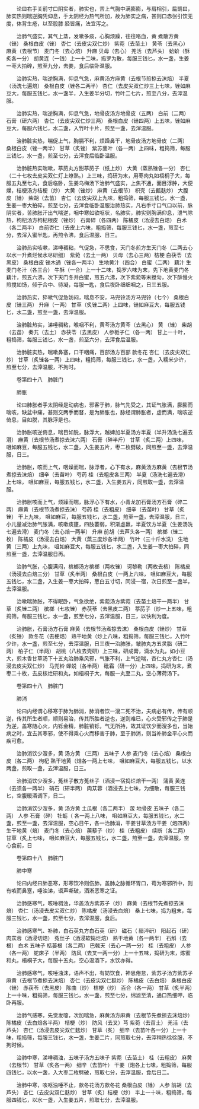 <!-- { "loadSidebar": true } -->
　　论曰右手关前寸口阴实者，肺实也，苦上气胸中满膨膨，与肩相引，扁鹊曰，肺实热则喘逆胸凭仰息，手太阴经为热气所加，故为肺实之病，甚则口赤张引饮无度，体背生疮，以至股膝 胫皆痛，法宜泻之。

　　治肺气盛实，其气上蒸，发嗽多痰，心胸烦躁，往往咯血，黄 煮散方黄 （锉） 桑根白皮（锉） 杏仁（去皮尖双仁炒） 紫菀（去苗土） 黄苓（去黑心） 麻黄（去根节） 麦门冬（去心焙） 升麻 贝母（去心） 羌活（去芦头） 蛤蚧（酥炙各一分） 胡黄连（一钱）上一十二味，捣罗为散，每服三钱匕，水一盏，生姜一枣大拍碎，煎至九分，去姜，食后临卧温服。

　　治肺实热，喘逆胸满，仰息气急，麻黄汤方麻黄（去根节煎掠去沫焙） 半夏（汤洗七遍焙） 桑根白皮（锉各二两半） 杏仁（去皮尖双仁炒三上七味，锉如麻豆大，每服五钱匕，水一盏半，入生姜半分切，竹叶二七片，煎至八分，去滓温服。

　　治肺实热，喘逆胸满，仰息气急，地骨皮汤方地骨皮（五两） 白前（二两） 石膏（研六两） 杏仁（去皮尖双仁炒三两） 桑根白皮（锉四两）上五味，锉如麻豆大，每服六钱匕，水二盏，入竹叶十片，煎至一盏，去滓温服。

　　治肺脏实热，喘促上气，胸膈不利，烦躁鼻干，地骨皮汤方地骨皮（二两） 桑根白皮（锉一两半） 甘草（炙锉） 紫苏茎叶（各一两）上四味，粗捣筛，每服三钱匕，水一盏，煎至七分，去滓食后临卧温服。

　　治肺脏热实喘嗽，葶苈丸方甜葶苈子（纸上炒） 大黄（蒸熟锉各一分） 杏仁（二十七枚去皮尖双仁灯上燎熟。）上三味，捣研为末，用枣肉丸如梧桐子大，每服五丸至七丸，食后临卧，生姜乌梅汤下治肺气盛实，上焦不通，面目浮肿，大便燥，桔梗汤方桔梗（炒） 大黄（锉炒） 麻黄（去根节） 枳壳（去瓤麸炒） 大腹皮（锉） 柴胡（去苗） 杏仁（去皮尖双上九味，粗捣筛，每服三钱匕，水一盏，生姜一枣大拍碎，煎至七分，去滓食临卧温服治肺热实，凡右手寸口气口以前，脉阴实者，苦肺胀汗出气喘逆，咽中寒如欲呕状，名肺实，肺实则胸满仰息，泄气除热，枸杞汤方枸杞根皮（锉炒） 石膏碎（各四两） 陈橘皮（汤浸去白焙） 白术（各二两半） 白前杏仁（去皮上六味，粗捣筛，每服三钱匕，水一盏，煎至七分，去滓入蜜半匙，再煎令沸，食后温服、日三。

　　治肺热实咳嗽，涕唾稠粘，气促急，不思食，天门冬煎方生天门冬（二两去心以水一升煮烂候水尽研细） 紫菀（去土一两） 贝母（去心三两）桔梗 白茯苓（去黑皮） 桑根白皮 锉木通（锉各一两半） 生地黄汁（四合） 白蜜（二两） 藕汁 生麦门冬汁（各三合） 牛酥（一合）上一十二味，捣罗六味为末，先下地黄麦门冬藕汁，煎五六沸，次下天门冬并白蜜，煎五六沸，次下紫菀等末搅匀，次下酥慢火煎搅如饧，倾于合中、待凝，每服一匙，食后夜卧细细咽之，日三五服。

　　治肺热实，猝嗽气促急妨闷，喘息不安，马兜铃汤方马兜铃（七个） 桑根白皮（锉三两） 升麻（一两） 甘草（炙锉二两）上四味，锉如麻豆大，每服五钱匕，水二盏，煎至一盏，去滓温服。

　　治肺脏热实，涕唾稠粘，喉咽不利，黄芩汤方黄芩（去黑心） 黄 （锉） 柴胡（去苗） 秦艽（去土） 赤茯苓（去黑皮） 人参栀子仁（各一两） 甘上一十叶，粗捣筛，每服三钱匕，水一盏，煎至六分，去滓食后温服。

　　治肺脏实热，喘嗽鼻塞，口干咽痛，百部汤方百部 款冬花 杏仁（去皮尖双仁炒） 甘草（炙锉各一两）上四味，粗捣筛，每服三钱匕，水一盏，入糯米少许，煎至七分，去滓温服，不拘时。

　　卷第四十八　肺脏门

　　肺胀

　　论曰肺胀者手太阴经是动病也，邪客于肺，脉气先受之，其证气胀满，膨膨而喘咳，缺盆中痛，甚则交两手而瞀，是为肺胀也，脉经谓肺胀者，虚而满，喘咳逆倚息，目如脱，其脉浮是也。

　　治肺胀咳逆倚息，喘目如脱，脉浮大，越婢加半夏汤方半夏（半升汤洗七遍去滑） 麻黄（去根节汤煮掠去沫六两） 石膏（碎半斤） 甘草（炙二两）上四味， 咀如麻豆，每服五钱匕，水二盏，入生姜五片，枣二枚劈破，同煎至一盏，去滓温服，日三。

　　治肺胀，咳而上气，咽燥而喘，脉浮者，心下有水，麻黄汤方麻黄（去根节汤煮掠去沫焙） 细辛（去苗叶） 芍药 桂（去粗皮各三两） 半夏（汤洗七遍去滑）上七味， 咀如麻豆，每服五钱匕，水二盏，入生姜五片，同煎取一盏，去滓温服。

　　治肺胀咳而上气，烦躁而喘，脉浮心下有水，小青龙加石膏汤方石膏（碎二两） 麻黄（去根节汤煮掠去沫） 芍药 桂（去粗皮） 细辛（去苗叶） 甘草（炙锉） 干上九味， 咀如麻豆，每服五钱匕，水二盏，煎至一盏，去滓温服，日三，小儿量减治肺气胀满，咳嗽痰壅，四肢萎弱，积渐虚羸，半夏饮方半夏（生姜汤洗七遍去滑） 麦门冬（去心焙一两半） 升麻 前胡（去芦头各一两） 槟榔（锉二枚） 陈橘皮（汤浸去白焙） 大黄（蒸三度炒各半两） 竹叶（三十斤水洗） 生地黄（三两）上九味， 咀如麻豆大，每服五钱匕，水二盏，入生姜一枣大拍碎，同煎至一盏，去滓温服日再。

　　治肺气胀，心腹满闷，槟榔汤方槟榔（两枚锉） 诃黎勒（两枚去核） 陈橘皮（汤浸去白焙三分） 甘草（炙半两） 桑根白皮（一两上六味， 咀如麻豆大，每服五钱匕，水二盏，入生姜一枣大拍碎，葱白五寸切，同浸一宿，次日煎至一盏半，去滓温服。

　　治嗽喘肺胀，不得眠卧，气急欲绝，紫菀汤方紫菀（去苗土焙干一两半） 甘草（炙锉二两） 槟榔（七枚锉） 赤茯苓（去黑皮二两） 葶苈子（炒一上五味，粗捣筛，每服三钱匕，水一盏，煎至七分，去滓温服，日三，以快利为度。

　　治肺胀，石膏汤方石膏 麻黄（去根节汤煮掠去沫） 桑根白皮（锉炒） 甘草（炙锉） 款冬花（去梗焙） 熟干地黄（炒上八味，粗捣筛，每服三钱匕，入竹叶少许，水一盏，煎至七分，去滓温服，日三夜一治肺胀，皱肺丸方五灵脂（研二两） 柏子仁（半两） 胡桃（八枚去壳研）上三味，研成膏，滴水为丸，如小豆大，煎木香甘草汤下十五丸治肺乘风邪，气胀不利，上气逆喘，杏仁丸方杏仁（汤浸去皮尖双仁炒） 马兜铃 蝉蜕（各半两） 砒霜（研一分）上四味，捣研为末，煮枣二十枚，去皮核烂研和丸，如梧桐子大，每服一丸至二丸，空心薄荷汤下。

　　卷第四十八　肺脏门

　　肺消

　　论曰内经谓心移寒于肺为肺消，肺消者饮一溲二死不治，夫病必有传，传有顺逆，传其所生者顺，顺则易治，传其所胜者逆也，逆则难已，心火受邪传之于肺是为逆，盖寒随心火，内铄金精，肺脏销铄，气无所持，故其证饮少而溲多也，当始病之时，宜去其寒邪，使不得乘心火而移害于肺，至于肺消，则当补肺金平心火而疾可愈。

　　治肺消饮少溲多，黄 汤方黄 （三两） 五味子 人参 麦门冬（去心焙） 桑根白皮（各二两） 枸杞 熟干地黄（焙各一两上七味， 咀如麻豆大，每服五钱匕，以水两盏，煎取一盏，去滓温服，日三。

　　治肺消饮少溲多，菟丝子散方菟丝子（酒浸一宿捣烂焙干一两） 蒲黄 黄连（去须各一两半） 硝石（研半两） 肉苁蓉（酒浸去上七味，为细散，每服三钱匕，空腹暖酒调下，日二。

　　治肺消饮少溲多，黄 汤方黄 土瓜根（各二两半） 菝 地骨皮 五味子（各二两） 人参 石膏（碎） 牡蛎（ 各一两上八味， 咀如麻豆大，每服五钱匕，水二盏，煎至一盏，去滓温服，空心日午，各一治肺消，干姜甘草汤方干姜（炮四两） 生干地黄（焙） 麦门冬（去心焙） 蒺藜子（炒） 桂（去粗皮） 续断（各二两） 甘草（炙上七味， 咀如麻豆大，每服五钱匕，水二盏，煎至一盏，去滓温服，空心食前，日

　　卷第四十八　肺脏门

　　肺中寒

　　论曰内经曰肺恶寒，形寒饮冷则伤肺，盖肺之脉循环胃口，苟为寒邪所中，则有咳而鼻塞，唾浊涕，语声嘶破，洒淅恶寒之证。

　　治肺感寒气，咳唾稠浊，华盖汤方紫苏子（炒） 麻黄（去根节先煮掠去沫焙） 杏仁（汤浸去皮尖双仁炒） 陈橘皮（汤浸去白焙） 桑上七味，捣为粗末，每服三钱匕，水一盏，煎至七分，去滓温服，食后。

　　治肺感寒气、补肺，白石英丸方白石英（研） 磁石（ 醋淬研） 阳起石（研） 肉苁蓉（酒浸切焙） 菟丝子（酒浸软捣烂焙） 熟干地黄（各一两半） 石斛（去根） 白术 五味子 栝蒌根（各二两） 巴戟天（去心一两一分） 桂（去粗皮） 人参（各一两） 蛇床子（半两） 防风（去叉一两一分）上一十五味，捣研为末，炼蜜和丸，梧桐子大，每服十五丸，空心温酒下，水饮亦得。

　　治肺感寒气，咳唾浊沫，语声不出，有妨饮食，神思倦怠，紫苏子汤方紫苏子 麻黄（去根节煮掠去沫焙） 杏仁（去皮尖双仁麸炒） 陈橘皮（去白焙） 桑根白皮（锉） 赤茯苓（去黑皮） 陈曲（炒） 桔梗（炒） 百合（各一两） 甘草（炙半两）上一十味，粗捣筛，每服三钱匕，水一盏，煎至七分，绵滤至清，通口热细呷，临卧再服。

　　治肺气感寒，先觉发嚏，次加喘急，麻黄汤方麻黄（去根节先煮掠去沫焙炒） 陈橘皮（去白焙各半两） 桔梗（炒） 防风（去叉）芎 紫菀（去苗土） 羌活（去芦头） 杏仁（汤浸去皮尖双仁麸炒） 甘草（炙） 细辛（去苗叶各一分）上一十味，粗捣筛，每服三钱匕，水一盏，生姜二片，同煎取七分，去滓稍热徐徐服，不拘时候。

　　治肺中寒，涕唾稠浊，五味子汤方五味子 紫菀（去苗土） 桂（去粗皮） 麻黄（去根节） 甘草（炙各一两） 细辛（去苗叶） 干姜（炮各上七味，粗捣筛，每服四钱匕，以水一盏，入大枣二枚劈破，煎取七分，去滓温服，食后日二。

　　治肺中寒，咳呕浊唾不止，款冬花汤方款冬花 桑根白皮（锉） 人参 前胡（去芦头） 杏仁（去皮尖双仁麸炒） 甘草（炙）桔梗（炒） 半上一十味，粗捣筛，每服四钱匕，以水一盏，入生姜五片，煎取七分，去滓温服。

